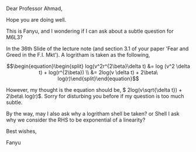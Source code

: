 Dear Professor Ahmad,

Hope you are doing well.

This is Fanyu, and I wondering if I can ask about a subtle question for M6L3?

In the 36th Slide of the lecture note (and section 3.1 of your paper 'Fear and Greed in the F.I. Mkt'). A logritham is taken as the following,

$$\begin{equation}\begin{split} log(v^2r^{2\beta}\delta t) &= log (v^2 \delta t) + log(r^{2\beta}) \\ &=   2log(v \delta t) + 2\beta\  log(r)\end{split}\end{equation}$$

However, my thought is the equation should be, $ 2log(v\sqrt{\delta t}) + 2\beta\  log(r)$. Sorry for disturbing you before if my question is too much subtle. 

By the way, may I also ask why a logritham shell be taken? or Shell I ask why we consider the RHS to be exponential of a linearity?



Best wishes,

Fanyu



